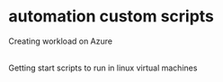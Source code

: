 # automation custom scripts
Creating workload on Azure

<br> Getting start scripts to run in linux virtual machines
